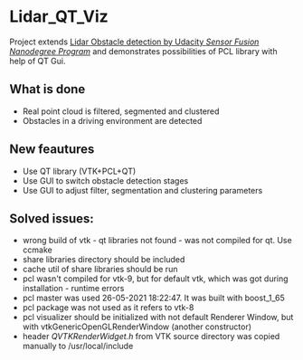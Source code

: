 # Lidar_QT_Viz
Project extends [Lidar Obstacle detection by Udacity _Sensor Fusion Nanodegree Program_](https://github.com/udacity/SFND_Lidar_Obstacle_Detection) and demonstrates possibilities of PCL library with help of QT Gui.

## What is done
* Real point cloud is filtered, segmented and clustered
* Obstacles in a driving environment are detected

## New feautures
* Use QT library (VTK+PCL+QT)
* Use GUI to switch obstacle detection stages
* Use GUI to adjust filter, segmentation and clustering parameters

## Solved issues:
- wrong build of vtk - qt libraries not found - was not compiled for qt. Use ccmake
- share libraries directory should be included
- cache util of share libraries should be run
- pcl wasn't compiled for vtk-9, but for default vtk, which was got during installation - runtime errors
- pcl master was used 26-05-2021 18:22:47. It was built with boost_1_65
- pcl package was not used as it refers to vtk-8
- pcl visualizer should be initialized with not default Renderer Window, but with vtkGenericOpenGLRenderWindow (another constructor)
- header _QVTKRenderWidget.h_ from VTK source directory was copied manually to /usr/local/include

